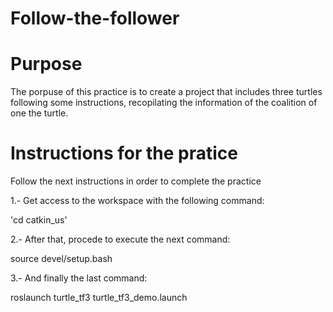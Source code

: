 # Follow-the-follower
# Purpose 
The porpuse of this practice is to create a project that includes three turtles following some instructions, recopilating the information of the coalition of one the turtle. 

# Instructions for the pratice 

Follow the next instructions in order to complete the practice 

1.- Get access to the workspace with the following command: 

  'cd catkin_us'

2.- After that, procede to execute the next command: 

  source devel/setup.bash 
  
3.- And finally the last command: 
  
  roslaunch turtle_tf3 turtle_tf3_demo.launch 
